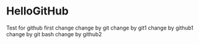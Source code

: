 # HelloGitHub
Test for github
first change
change by git
change by git1
change by github1
change by git bash
change by github2
